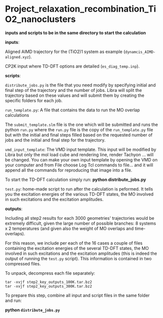# Project_relaxation_recombination_TiO2_nanoclusters

**inputs and scripts to be in the same directory to start the calculation**

**inputs**:

Aligned AIMD trajectory for the (TiO2)1 system as example (`dynamcis_AIMD-aligned.xyz`).

CP2K input where TD-DFT options are detailed (`es_diag_temp.inp`).

**scripts**:

`distribute_jobs.py` is the file that you need modify by specifying initial and final step of the trajectory and the number of jobs. Libra will split the trajectory based on these values and will submit them by creating the specific folders for each job.

`run_template.py`: A file that contains the data to run the MO overlap calculations

The `submit_template.slm` file is the one which will be submitted and runs the python `run.py` where the `run.py` file is the copy of the `run_template.py` file but with the initial and final steps filled based on the requested number of jobs and the initial and final step for the trajectory.

`vmd_input_template`: The VMD input template. This input will be modified by Libra but only the mol load cube and rendering line, render Tachyon ... will be changed. You can make your own input template by opening the VMD on your computer and from File choose Log Tcl commands to file... and it will append all the commands for reproducing that image into a file.

To start the TD-DFT calculation simply run: **python distribute_jobs.py**


`test.py`: home-made script to run after the calculation is peformed. It tells you the
excitation energies of the various TD-DFT states, the MO involved in such excitations
and the excitation amplitudes.


**outputs**:

Including all step2 results for each 3000 geometries' trajectories would be extremely difficult, given the large number of possible branches: 8 systems x 2 temperatures (and given also the weight of MO overlaps and time-overlaps).

For this reason, we include per each of the 16 cases a couple of files containing the excitation energies of the several TD-DFT states, the MO involved in such excitations
and the excitation amplitudes (this is indeed the output of running the `test.py` script). This information is contained in two compressed files.

To unpack, decompress each file separately:

    tar -xvjf step2_key_outputs_100K.tar.bz2
    tar -xvjf step2_key_outputs_300K.tar.bz2


To prepare this step, combine all input and script files in the same folder and run:

**python `distribute_jobs.py`**
